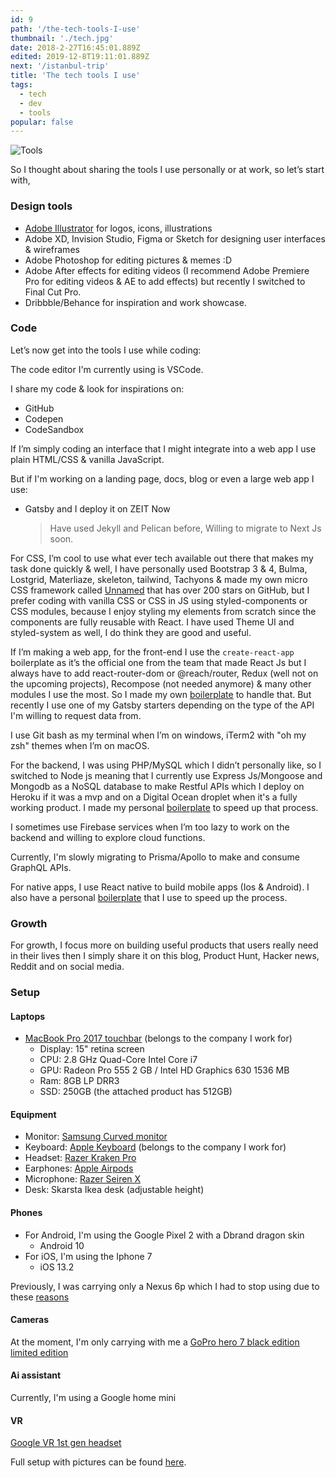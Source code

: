 ```yaml
---
id: 9
path: '/the-tech-tools-I-use'
thumbnail: './tech.jpg'
date: 2018-2-27T16:45:01.889Z
edited: 2019-12-8T19:11:01.889Z
next: '/istanbul-trip'
title: 'The tech tools I use'
tags:
  - tech
  - dev
  - tools
popular: false
---
```


![Tools](tech.jpg)

So I thought about sharing the tools I use personally or at work, so let’s start with,

### Design tools

- [Adobe Illustrator](https://amzn.to/2Ygdmek) for logos, icons, illustrations
- Adobe XD, Invision Studio, Figma or Sketch for designing user interfaces & wireframes
- Adobe Photoshop for editing pictures & memes :D
- Adobe After effects for editing videos (I recommend Adobe Premiere Pro for editing videos & AE to add effects) but recently I switched to Final Cut Pro.
- Dribbble/Behance for inspiration and work showcase.

### Code

Let’s now get into the tools I use while coding:

The code editor I'm currently using is VSCode.

I share my code & look for inspirations on:

- GitHub
- Codepen
- CodeSandbox

If I’m simply coding an interface that I might integrate into a web app I use plain HTML/CSS & vanilla JavaScript.

But if I'm working on a landing page, docs, blog or even a large web app I use:

- Gatsby and I deploy it on ZEIT Now
  > Have used Jekyll and Pelican before, Willing to migrate to Next Js soon.

For CSS, I’m cool to use what ever tech available out there that makes my task done quickly & well, I have personally used Bootstrap 3 & 4, Bulma, Lostgrid, Materliaze, skeleton, tailwind, Tachyons & made my own micro CSS framework called [Unnamed](https://unnamed.smakosh.com/) that has over 200 stars on GitHub, but I prefer coding with vanilla CSS or CSS in JS using styled-components or CSS modules, because I enjoy styling my elements from scratch since the components are fully reusable with React. I have used Theme UI and styled-system as well, I do think they are good and useful.

If I’m making a web app, for the front-end I use the `create-react-app` boilerplate as it’s the official one from the team that made React Js but I always have to add react-router-dom or @reach/router, Redux (well not on the upcoming projects), Recompose (not needed anymore) & many other modules I use the most. So I made my own [boilerplate](https://github.com/smakosh/personal-react-app-boilerplate) to handle that. But recently I use one of my Gatsby starters depending on the type of the API I'm willing to request data from.

I use Git bash as my terminal when I’m on windows, iTerm2 with "oh my zsh" themes when I’m on macOS.

For the backend, I was using PHP/MySQL which I didn’t personally like, so I switched to Node js meaning that I currently use Express Js/Mongoose and Mongodb as a NoSQL database to make Restful APIs which I deploy on Heroku if it was a mvp and on a Digital Ocean droplet when it's a fully working product. I made my personal [boilerplate](https://github.com/smakosh/rest-api-boilerplate-v2) to speed up that process.

I sometimes use Firebase services when I’m too lazy to work on the backend and willing to explore cloud functions.

Currently, I'm slowly migrating to Prisma/Apollo to make and consume GraphQL APIs.

For native apps, I use React native to build mobile apps (Ios & Android). I also have a personal [boilerplate](https://github.com/smakosh/RN-personal-boilerplate) that I use to speed up the process.

### Growth

For growth, I focus more on building useful products that users really need in their lives then I simply share it on this blog, Product Hunt, Hacker news, Reddit and on social media.

### Setup

#### Laptops

- [MacBook Pro 2017 touchbar](https://amzn.to/2YBeJpa) (belongs to the company I work for)
  - Display: 15" retina screen
  - CPU: 2.8 GHz Quad-Core Intel Core i7
  - GPU: Radeon Pro 555 2 GB / Intel HD Graphics 630 1536 MB
  - Ram: 8GB LP DRR3
  - SSD: 250GB (the attached product has 512GB)

#### Equipment

- Monitor: [Samsung Curved monitor](https://amzn.to/2s8OjyC)
- Keyboard: [Apple Keyboard](https://amzn.to/2P1xf6H) (belongs to the company I work for)
- Headset: [Razer Kraken Pro](https://amzn.to/2LiN1c4)
- Earphones: [Apple Airpods](https://amzn.to/2PtHmR3)
- Microphone: [Razer Seiren X](https://amzn.to/38jk1dj)
- Desk: Skarsta Ikea desk (adjustable height)

#### Phones

- For Android, I'm using the Google Pixel 2 with a Dbrand dragon skin
  - Android 10
- For iOS, I'm using the Iphone 7
  - iOS 13.2

Previously, I was carrying only a Nexus 6p which I had to stop using due to these [reasons](/pixel-2-review-and-why-Nexus-6p-is-a-bad-choice)

#### Cameras

At the moment, I'm only carrying with me a [GoPro hero 7 black edition limited edition](https://amzn.to/2X5rw5A)

#### Ai assistant

Currently, I'm using a Google home mini

#### VR

[Google VR 1st gen headset](https://amzn.to/2XbPLiv)

Full setup with pictures can be found [here](https://docs.google.com/document/d/1falYEEHhJxq4HIXwOPoc4lk0AYsfHY4U6ZCcY4Srs8g/edit?usp=sharing).
